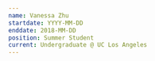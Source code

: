 ```yaml
---
name: Vanessa Zhu
startdate: YYYY-MM-DD
enddate: 2018-MM-DD
position: Summer Student
current: Undergraduate @ UC Los Angeles
---
```

